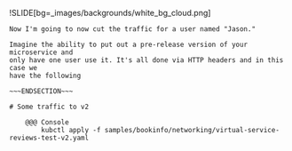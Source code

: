 !SLIDE[bg=_images/backgrounds/white_bg_cloud.png]
~~~SECTION:notes~~~
Now I'm going to now cut the traffic for a user named "Jason."

Imagine the ability to put out a pre-release version of your microservice and
only have one user use it. It's all done via HTTP headers and in this case we
have the following

~~~ENDSECTION~~~

# Some traffic to v2

    @@@ Console
        kubctl apply -f samples/bookinfo/networking/virtual-service-reviews-test-v2.yaml
